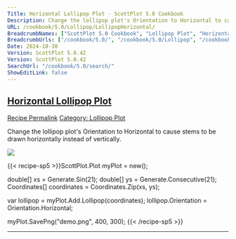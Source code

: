 ```yaml
---
Title: Horizontal Lollipop Plot - ScottPlot 5.0 Cookbook
Description: Change the lollipop plot's Orientation to Horizontal to cause stems to be drawn horizontally instead of vertically.
URL: /cookbook/5.0/Lollipop/LollipopHorizontal/
BreadcrumbNames: ["ScottPlot 5.0 Cookbook", "Lollipop Plot", "Horizontal Lollipop Plot"]
BreadcrumbUrls: ["/cookbook/5.0/", "/cookbook/5.0/Lollipop", "/cookbook/5.0/Lollipop/LollipopHorizontal"]
Date: 2024-10-30
Version: ScottPlot 5.0.42
Version: ScottPlot 5.0.42
SearchUrl: "/cookbook/5.0/search/"
ShowEditLink: false
---
```



<h2 style='border-bottom: 0;'><a href='/cookbook/5.0/Lollipop/LollipopHorizontal'>Horizontal Lollipop Plot</a></h2>

<div class="d-flex mb-2">
<a class="btn btn-sm btn-primary me-1" href="/cookbook/5.0/Lollipop/LollipopHorizontal">Recipe Permalink</a>
<a class="btn btn-sm btn-success me-1" href="/cookbook/5.0/Lollipop">Category: Lollipop Plot</a>
</div>

Change the lollipop plot's Orientation to Horizontal to cause stems to be drawn horizontally instead of vertically.

[![](/cookbook/5.0/images/LollipopHorizontal.png?241029205813)](/cookbook/5.0/images/LollipopHorizontal.png?241029205813)

{{< recipe-sp5 >}}ScottPlot.Plot myPlot = new();

double[] xs = Generate.Sin(21);
double[] ys = Generate.Consecutive(21);
Coordinates[] coordinates = Coordinates.Zip(xs, ys);

var lollipop = myPlot.Add.Lollipop(coordinates);
lollipop.Orientation = Orientation.Horizontal;

myPlot.SavePng("demo.png", 400, 300);
{{< /recipe-sp5 >}}

<hr class='my-5 invisible'>


